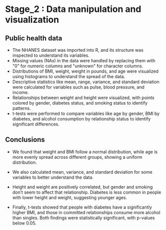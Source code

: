# Stage_2 : Data manipulation and visualization
## Public health data
- The NHANES dataset was imported into R, and its structure was inspected to understand its variables.
- Missing values (NAs) in the data were handled by replacing them with "0" for numeric columns and "unknown" for character columns.
- Distributions of BMI, weight, weight in pounds, and age were visualized using histograms to understand the spread of the data.
- Descriptive statistics like mean, range, variance, and standard deviation were calculated for variables such as pulse, blood pressure, and income.
- Relationships between weight and height were visualized, with points colored by gender, diabetes status, and smoking status to identify patterns.
- t-tests were performed to compare variables like age by gender, BMI by diabetes, and alcohol consumption by relationship status to identify significant differences.

## Conclusions
- We found that weight and BMI follow a normal distribution, while age is more evenly spread across different groups, showing a uniform distribution.

- We also calculated mean, variance, and standard deviation for some variables to better understand the data.

- Height and weight are positively correlated, but gender and smoking don’t seem to affect that relationship. Diabetes is less common in people with lower height and weight, suggesting younger ages.

- Finally, t-tests showed that people with diabetes have a significantly higher BMI, and those in committed relationships consume more alcohol than singles. Both findings were statistically significant, with p-values below 0.05.
